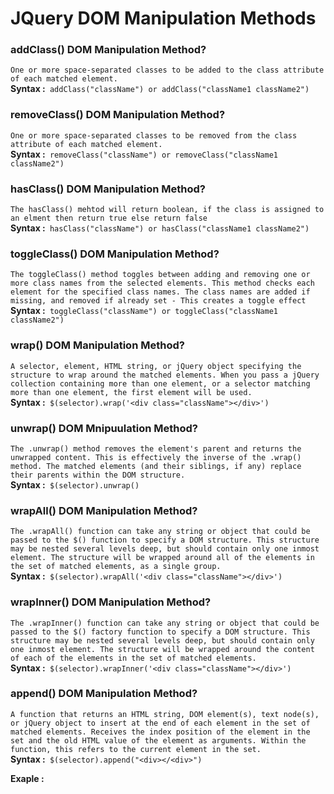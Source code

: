 # JQuery DOM Manipulation Methods
### addClass() DOM Manipulation Method?
`One or more space-separated classes to be added to the class attribute of each matched element.`</br>
**Syntax :**` addClass("className") or addClass("className1 className2")`</br>
### removeClass() DOM Manipulation Method?
`One or more space-separated classes to be removed from the class attribute of each matched element.`</br>
**Syntax :**` removeClass("className") or removeClass("className1 className2")`</br>
### hasClass() DOM Manipulation Method?
`The hasClass() mehtod will return boolean, if the class is assigned to an elment then return true else return false`</br>
**Syntax :**` hasClass("className") or hasClass("className1 className2")`</br>
### toggleClass() DOM Manipulation Method?
`The toggleClass() method toggles between adding and removing one or more class names from the selected elements. This method checks each element for the specified class names. The class names are added if missing, and removed if already set - This creates a toggle effect`</br>
**Syntax :**` toggleClass("className") or toggleClass("className1 className2")`</br>
### wrap() DOM Manipulation Method?
`A selector, element, HTML string, or jQuery object specifying the structure to wrap around the matched elements. When you pass a jQuery collection containing more than one element, or a selector matching more than one element, the first element will be used.`</br>
**Syntax :**` $(selector).wrap('<div class="className"></div>')`</br>
### unwrap() DOM Mnipuulation Method?
`The .unwrap() method removes the element's parent and returns the unwrapped content. This is effectively the inverse of the .wrap() method. The matched elements (and their siblings, if any) replace their parents within the DOM structure.`</br>
**Syntax :**` $(selector).unwrap()`</br>
### wrapAll() DOM Manipulation Method?
`The .wrapAll() function can take any string or object that could be passed to the $() function to specify a DOM structure. This structure may be nested several levels deep, but should contain only one inmost element. The structure will be wrapped around all of the elements in the set of matched elements, as a single group.`</br>
**Syntax :**` $(selector).wrapAll('<div class="className"></div>')`</br>
### wrapInner() DOM Manipulation Method?
`The .wrapInner() function can take any string or object that could be passed to the $() factory function to specify a DOM structure. This structure may be nested several levels deep, but should contain only one inmost element. The structure will be wrapped around the content of each of the elements in the set of matched elements.`</br>
**Syntax :**` $(selector).wrapInner('<div class="className"></div>')`</br>
### append() DOM Manipulation Method?
`A function that returns an HTML string, DOM element(s), text node(s), or jQuery object to insert at the end of each element in the set of matched elements. Receives the index position of the element in the set and the old HTML value of the element as arguments. Within the function, this refers to the current element in the set.`</br>
**Syntax :**` $(selector).append("<div></<div>")`

**Exaple :**</br>     
   <script></br>
        $(document).ready(function(){</br>
            $("#addClass").click(function(){</br>
            // $("p").removeClass("remove-class").removeAttr("style").addClass("add-class").animate({ width: "100%" }).animate({ fontSize: "46px" }).animate({ borderWidth: "30px" }).slideUp(1000).slideDown(1000);</br>
            $("p").last().removeClass("remove-class").removeAttr("style").addClass("add-class").animate({ width: "100%" }).animate({ fontSize: "46px" }).animate({ borderWidth: "30px" }).slideUp(1000).slideDown(1000).css("background","#ffff");</br>
            })</br>
            $("#removeClass").click(function(){</br>
                if($("p").last().hasClass("add-class")==true){</br>
                      $("p").last().removeClass("add-class").removeAttr("style").addClass("remove-class").animate({ width: "100%" }).animate({ fontSize: "46px" }).animate({ borderWidth: "30px" }).slideUp(1000).slideDown(1000);</br>
                }</br>    
            })</br>
            $("#toggleClass").click(function(){</br>
                $("p").first().toggleClass("remove-class add-class").fadeIn(1000).fadeOut(1000).animate({ width: "100%" }).animate({ fontSize: "46px" }).animate({ borderWidth: "30px" }).slideUp(1000).slideDown(1000);</br>
            })</br>
        })</br>
          $("#wrap").click(function(){</br>
                $("#firstP").wrap('<div class="loader"></div>').fadeIn(1000).fadeOut(1000)</br>
            })
            $("#unwrap").click(function(){</br>
                $("p").unwrap();</br>
            })</br>
            $("#warpAll").click(function () {</br>
            $("p").wrapAll().wrap('<div class="loader"></div>').fadeIn(5000).fadeOut(1000);</br>
            })</br>
            $("#wrapInner").click(function () {</br>
                $("p").wrapInner().wrap('<div class="loader"></div>').fadeIn(5000).fadeOut(1000);</br>
            })</br>
    </script></br>
